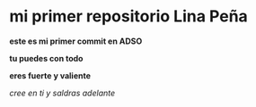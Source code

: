 # mi primer repositorio Lina Peña 

**este es mi primer commit en ADSO**

**tu puedes con todo**

**eres fuerte y valiente**

*cree en ti y saldras adelante*